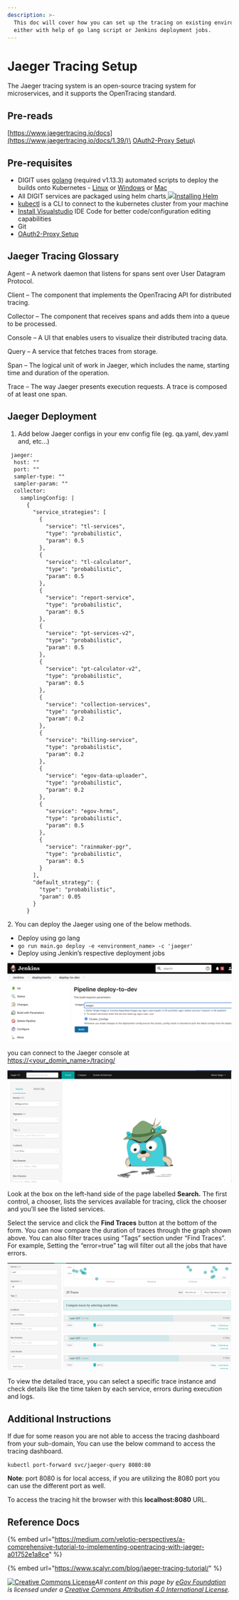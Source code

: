 ```yaml
---
description: >-
  This doc will cover how you can set up the tracing on existing environments
  either with help of go lang script or Jenkins deployment jobs.
---
```


# Jaeger Tracing Setup

The Jaeger tracing system is an open-source tracing system for microservices, and it supports the OpenTracing standard.



## Pre-reads

[https://www.jaegertracing.io/docs](https://www.jaegertracing.io/docs/1.39/)\
[OAuth2-Proxy Setup](https://core.digit.org/guides/operations-guide/oauth2-proxy-setup)\


## Pre-requisites <a href="#prerequisites" id="prerequisites"></a>

* DIGIT uses [golang](https://golang.org/doc/install#download) (required v1.13.3) automated scripts to deploy the builds onto Kubernetes - [Linux](https://golang.org/dl/go1.13.3.linux-amd64.tar.gz) or [Windows](https://golang.org/dl/go1.13.3.windows-amd64.msi) or [Mac](https://golang.org/dl/go1.13.3.darwin-amd64.pkg)
* All DIGIT services are packaged using helm charts[ ![](https://helm.sh/img/favicon-152.png)Installing Helm](https://helm.sh/docs/intro/install/)
* [kubectl](https://kubernetes.io/docs/tasks/tools/install-kubectl-linux/) is a CLI to connect to the kubernetes cluster from your machine
* [Install Visualstudio](https://code.visualstudio.com/download) IDE Code for better code/configuration editing capabilities
* Git
* [OAuth2-Proxy Setup](https://core.digit.org/guides/operations-guide/oauth2-proxy-setup)

## Jaeger Tracing Glossary <a href="#jaeger-tracing-glossary" id="jaeger-tracing-glossary"></a>

Agent – A network daemon that listens for spans sent over User Datagram Protocol.

Client – The component that implements the OpenTracing API for distributed tracing.

Collector – The component that receives spans and adds them into a queue to be processed.

Console – A UI that enables users to visualize their distributed tracing data.

Query – A service that fetches traces from storage.

Span – The logical unit of work in Jaeger, which includes the name, starting time and duration of the operation.

Trace – The way Jaeger presents execution requests. A trace is composed of at least one span.

## Jaeger Deployment <a href="#jaeger-deployment" id="jaeger-deployment"></a>

1. Add below Jaeger configs in your env config file (eg. qa.yaml, dev.yaml and, etc…)

```
 jaeger:
  host: ""
  port: ""
  sampler-type: ""
  sampler-param: ""
  collector:
    samplingConfig: |
      {
        "service_strategies": [
          {
            "service": "tl-services",
            "type": "probabilistic",
            "param": 0.5
          },
          {
            "service": "tl-calculator",
            "type": "probabilistic",
            "param": 0.5
          },
          {
            "service": "report-service",
            "type": "probabilistic",
            "param": 0.5
          },
          {
            "service": "pt-services-v2",
            "type": "probabilistic",
            "param": 0.5
          },
          {
            "service": "pt-calculator-v2",
            "type": "probabilistic",
            "param": 0.5
          },
          {
            "service": "collection-services",
            "type": "probabilistic",
            "param": 0.2
          },
          {
            "service": "billing-service",
            "type": "probabilistic",
            "param": 0.2
          },
          {
            "service": "egov-data-uploader",
            "type": "probabilistic",
            "param": 0.2
          },
          {
            "service": "egov-hrms",
            "type": "probabilistic",
            "param": 0.5
          },
          {
            "service": "rainmaker-pgr",
            "type": "probabilistic",
            "param": 0.5
          }
        ],
        "default_strategy": {
          "type": "probabilistic",
          "param": 0.05
        }
      }
```

2\. You can deploy the Jaeger using one of the below methods.

* Deploy using go lang
* `go run main.go deploy -e <environment_name> -c 'jaeger'`
* Deploy using Jenkin’s respective deployment jobs

![](<../../../.gitbook/assets/image (80).png>)

you can connect to the Jaeger console at [https://\<your\_domin\_name>/tracing/](https://egov-micro-qa.egovernments.org/tracing/search)

![](<../../../.gitbook/assets/image (213).png>)

Look at the box on the left-hand side of the page labelled **Search.** The first control, a chooser, lists the services available for tracing, click the chooser and you’ll see the listed services.

Select the service and click the **Find Traces** button at the bottom of the form. You can now compare the duration of traces through the graph shown above. You can also filter traces using “Tags” section under “Find Traces”. For example, Setting the “error=true” tag will filter out all the jobs that have errors.

![](<../../../.gitbook/assets/image (82).png>)

To view the detailed trace, you can select a specific trace instance and check details like the time taken by each service, errors during execution and logs.

## Additional Instructions

If due for some reason you are not able to access the tracing dashboard from your sub-domain, You can use the below command to access the tracing dashboard.

```
kubectl port-forward svc/jaeger-query 8080:80
```

**Note**: port 8080 is for local access, if you are utilizing the 8080 port you can use the different port as well.

To access the tracing hit the browser with this **localhost:8080** URL.

## **Reference Docs**

{% embed url="https://medium.com/velotio-perspectives/a-comprehensive-tutorial-to-implementing-opentracing-with-jaeger-a01752e1a8ce" %}

{% embed url="https://www.scalyr.com/blog/jaeger-tracing-tutorial/" %}

[![Creative Commons License](https://i.creativecommons.org/l/by/4.0/80x15.png)_​_](http://creativecommons.org/licenses/by/4.0/)_All content on this page by_ [_eGov Foundation_](https://egov.org.in/) _is licensed under a_ [_Creative Commons Attribution 4.0 International License_](http://creativecommons.org/licenses/by/4.0/)_._
